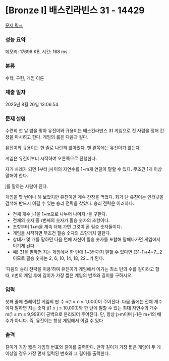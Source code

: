 # [Bronze I] 배스킨라빈스 31 - 14429 

[문제 링크](https://www.acmicpc.net/problem/14429) 

### 성능 요약

메모리: 17696 KB, 시간: 168 ms

### 분류

수학, 구현, 게임 이론

### 제출 일자

2025년 8월 26일 13:06:54

### 문제 설명

<p>수련회 첫 날 밤을 맞아 유진이와 규용이는 배스킨라빈스 31 게임으로 진 사람을 정해 간장을 마시려고 한다. 게임의 룰은 다음과 같다.</p>

<p>유진이와 규용이는 한 줄로 나란히 앉아있다. 맨 왼쪽에는 유진이가 앉는다.</p>

<p>게임은 유진이부터 시작하여 오른쪽으로 진행한다.</p>

<p>자기 차례가 되면 1부터 j사이의 자연수를 1~m개 연달아 말할 수 있다. 무조건 1개 이상 말해야 한다.</p>

<p>j를 말하는 사람이 진다.</p>

<p>게임을 몇 번이나 해 보았지만 유진이만 계속 간장을 먹었다. 화가 난 유진이는 인터넷을 검색해 반드시 이길 수 있는 승리 전략을 찾았다. 승리 전략은 이러하다.</p>

<ul>
	<li>전체 개수 j-1을 1+m으로 나누어 나머지 r을 구한다.</li>
	<li>전체의 숫자 중 r번째의 숫자가 필승 숫자의 초항이다.</li>
	<li>초항부터 1+m을 계속 더해 가면 그것이 곧 필승 숫자들이다.</li>
	<li>게임을 시작하면 무조건 필승 숫자의 초항까지 말한다.</li>
	<li>상대가 몇 개를 말하던 다음 턴에 자신이 필승 숫자를 포함해 말해나가면 게임에서 이기게 된다.</li>
	<li>예) 31을 말하면 지는 게임에서 한 턴에 1~3번까지 말할 수 있다면 (31-1)÷4=7...2 이므로 필승 숫자는 2, 6, 10, 14, 18, 22…가 된다.</li>
</ul>

<p>‘다음의 승리 전략을 이용’하여 유진이가 게임에서 이기는 최소 턴의 수를 길이라고 할 때, n번의 게임 후에 길이가 가장 짧은 게임의 번호와 길이를 구하시오.</p>

### 입력 

 <p>첫째 줄에 플레이할 게임의 판 수 n(1 ≤ n ≤ 1,000)이 주어진다. 다음 줄에는 전체 개수이자 말하면 지는 숫자 j(1 ≤ j ≤ 10,000)와 한 턴에 말할 수 있는 최대 자연수의 개수 m(1 ≤ m ≤ 9,999)이 공백으로 분리되어 주어진다. 단, 항상 j>m이며 j-1은 m+1의 배수가 아니다. 즉, 유진이는 항상 게임에서 이길 수 있다</p>

### 출력 

 <p>길이가 가장 짧은 게임의 번호와 길이를 출력한다. 만약 길이가 가장 짧은 게임이 두 개 이상일 경우 가장 먼저 입력된 번호와 그 길이를 출력한다.</p>


